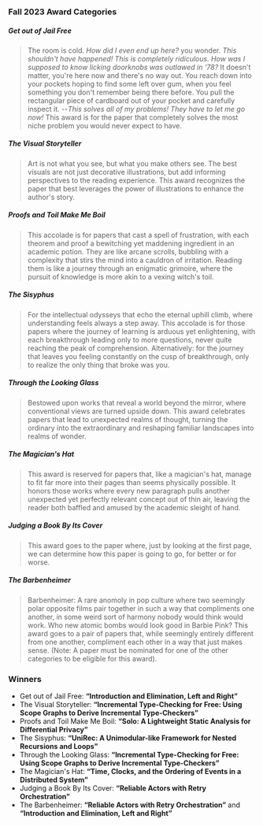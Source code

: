 ### Fall 2023 Award Categories

##### Get out of Jail Free

> The room is cold. _How did I even end up here?_ you wonder. _This shouldn't have happened! This is completely ridiculous. How was I supposed to know licking doorknobs was outlawed in '78?_ It doesn't matter, you're here now and there's no way out. You reach down into your pockets hoping to find some left over gum, when you feel something you don't remember being there before. You pull the rectangular piece of cardboard out of your pocket and carefully inspect it. --_This solves all of my problems! They have to let me go now!_ This award is for the paper that completely solves the most niche problem you would never expect to have.

##### The Visual Storyteller

> Art is not what you see, but what you make others see. The best visuals are not just decorative illustrations, but add informing perspectives to the reading experience. This award recognizes the paper that best leverages the power of illustrations to enhance the author's story.

##### Proofs and Toil Make Me Boil

> This accolade is for papers that cast a spell of frustration, with each theorem and proof a bewitching yet maddening ingredient in an academic potion. They are like arcane scrolls, bubbling with a complexity that stirs the mind into a cauldron of irritation. Reading them is like a journey through an enigmatic grimoire, where the pursuit of knowledge is more akin to a vexing witch's toil.

##### The Sisyphus

> For the intellectual odysseys that echo the eternal uphill climb, where understanding feels always a step away. This accolade is for those papers where the journey of learning is arduous yet enlightening, with each breakthrough leading only to more questions, never quite reaching the peak of comprehension. Alternatively: for the journey that leaves you feeling constantly on the cusp of breakthrough, only to realize the only thing that broke was you.

##### Through the Looking Glass

> Bestowed upon works that reveal a world beyond the mirror, where conventional views are turned upside down. This award celebrates papers that lead to unexpected realms of thought, turning the ordinary into the extraordinary and reshaping familiar landscapes into realms of wonder.

##### The Magician's Hat

> This award is reserved for papers that, like a magician's hat, manage to fit far more into their pages than seems physically possible. It honors those works where every new paragraph pulls another unexpected yet perfectly relevant concept out of thin air, leaving the reader both baffled and amused by the academic sleight of hand.

##### Judging a Book By Its Cover

> This award goes to the paper where, just by looking at the first page, we can determine how this paper is going to go, for better or for worse.

##### The Barbenheimer

> Barbenheimer: A rare anomoly in pop culture where two seemingly polar opposite films pair together in such a way that compliments one another, in some weird sort of harmony nobody would think would work. Who new atomic bombs would look good in Barbie Pink?
> This award goes to a pair of papers that, while seemingly entirely different from one another, compliment each other in a way that just makes sense.
> (Note: A paper must be nominated for one of the other categories to be eligible for this award).

### Winners

* Get out of Jail Free: **“Introduction and Elimination, Left and Right”**
* The Visual Storyteller: **“Incremental Type-Checking for Free: Using Scope Graphs to Derive Incremental Type-Checkers”**
* Proofs and Toil Make Me Boil: **“Solo: A Lightweight Static Analysis for Differential Privacy”**
* The Sisyphus: **“UniRec: A Unimodular-like Framework for Nested Recursions and Loops”**
* Through the Looking Glass: **“Incremental Type-Checking for Free: Using Scope Graphs to Derive Incremental Type-Checkers”**
* The Magician's Hat: **“Time, Clocks, and the Ordering of Events in a Distributed System”**
* Judging a Book By Its Cover: **“Reliable Actors with Retry Orchestration”**
* The Barbenheimer: **“Reliable Actors with Retry Orchestration”** and **“Introduction and Elimination, Left and Right”**